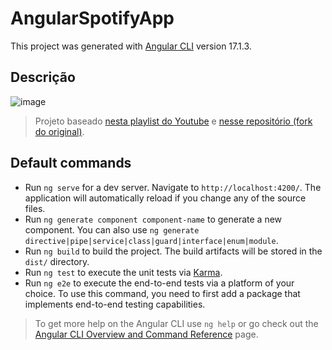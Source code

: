 # AngularSpotifyApp

This project was generated with [Angular CLI](https://github.com/angular/angular-cli) version 17.1.3.

## Descrição

![image](https://github.com/joaodos3v/angular-spotify-app/assets/28982977/7c140524-36eb-42f2-9287-da51dac2f539)

> Projeto baseado [nesta playlist do Youtube](https://www.youtube.com/playlist?list=PLMFE0Mu3BVy63bmSR92QbTR_rU576VOxg) e [nesse repositório (fork do original)](https://github.com/joaodos3v/Spotify-Angular-Original). 

## Default commands

- Run `ng serve` for a dev server. Navigate to `http://localhost:4200/`. The application will automatically reload if you change any of the source files.
- Run `ng generate component component-name` to generate a new component. You can also use `ng generate directive|pipe|service|class|guard|interface|enum|module`.
- Run `ng build` to build the project. The build artifacts will be stored in the `dist/` directory.
- Run `ng test` to execute the unit tests via [Karma](https://karma-runner.github.io).
- Run `ng e2e` to execute the end-to-end tests via a platform of your choice. To use this command, you need to first add a package that implements end-to-end testing capabilities.

> To get more help on the Angular CLI use `ng help` or go check out the [Angular CLI Overview and Command Reference](https://angular.io/cli) page.
